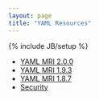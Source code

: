 ```yaml
---
layout: page
title: "YAML Resources"
---
```

{% include JB/setup %}

<section class="content">

* [YAML MRI 2.0.0](https://github.com/ruby/ruby/blob/v2_0_0_0/lib/yaml.rb)
* [YAML MRI 1.9.3](https://github.com/ruby/ruby/blob/v1_9_3_392/lib/yaml.rb)
* [YAML MRI 1.8.7](https://github.com/ruby/ruby/blob/v1_8_7_371/lib/yaml.rb)
* [Security](/2013/03/20/yaml-and-security-in-ruby/)

</section>
